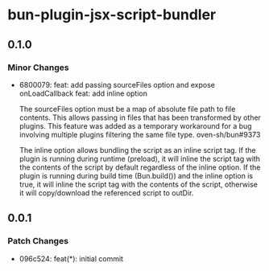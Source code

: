 # bun-plugin-jsx-script-bundler

## 0.1.0

### Minor Changes

- 6800079: feat: add passing sourceFiles option and expose onLoadCallback
  feat: add inline option

  The sourceFiles option must be a map of absolute file path to file contents.
  This allows passing in files that has been transformed by other plugins. This
  feature was added as a temporary workaround for a bug involving multiple
  plugins filtering the same file type. oven-sh/bun#9373

  The inline option allows bundling the script as an inline script tag. If the
  plugin is running during runtime (preload), it will inline the script tag with
  the contents of the script by default regardless of the inline option. If the
  plugin is running during build time (Bun.build()) and the inline option is true,
  it will inline the script tag with the contents of the script, otherwise it will
  copy/download the referenced script to outDir.

## 0.0.1

### Patch Changes

- 096c524: feat(\*): initial commit
